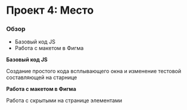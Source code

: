 # Проект 4: Место

### Обзор

* Базовый код JS
* Работа с макетом в Фигма

**Базовый код JS**

Создание простого кода всплывающего окна и изменение тестовой составляющей на старнице

**Работа с макетом в Фигма**

Работа с скрытыми на странице элементами
